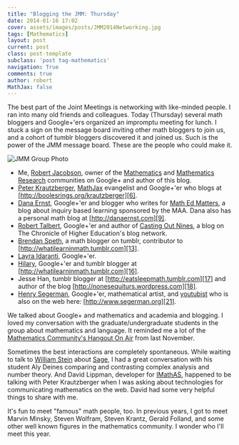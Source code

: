 ```yaml
---
title: "Blogging the JMM: Thursday"
date: 2014-01-16 17:02
cover: assets/images/posts/JMM2014Networking.jpg
tags: [Mathematics]
layout: post
current: post
class: post-template
subclass: 'post tag-mathematics'
navigation: True
comments: true
author: robert
MathJax: false
---
```


The best part of the Joint Meetings is networking with like-minded people. I ran into many old friends and colleagues. Today (Thursday) several math bloggers and Google+'ers organized an impromptu meeting for lunch. I stuck a sign on the message board inviting other math bloggers to join us, and a cohort of tumblr bloggers discovered it and joined us. Such is the power of the JMM message board.<!--more--> These are the people who could make it.

![JMM Group Photo](https://lh6.googleusercontent.com/-8q1Dg4V4p_A/UtmMu9XM_qI/AAAAAAAAOhA/dPLL4MwZMk4/s542-no/IMG_2866.JPG)

* Me, [Robert Jacobson][1], owner of the [Mathematics][2] and [Mathematics Research][3] communities on Google+ and author of this blog.
* [Peter Krautzberger][4], [MathJax][5] evangelist and Google+'er who blogs at [http://boolesrings.org/krautzberger][6].
* [Dana Ernst][7], Google+'er and blogger who writes for [Math Ed Matters][8], a blog about inquiry based learning sponsored by the MAA. Dana also has a personal math blog at [http://danaernst.com][9].
* [Robert Talbert][10], Google+'er and author of [Casting Out Nines][11], a blog on The Chronicle of Higher Education's blog network. 
* [Brendan Speth][12], a math blogger on tumblr, contributor to [http://whatilearninmath.tumblr.com][13].
* [Layra Idaranti][14], Google+'er.
* [Hilary][15], Google+'er and tumblr blogger at [http://whatilearninmath.tumblr.com][16].
* Jesse Han, tumblr blogger at [http://eatsleepmath.tumblr.com][17] and author of the blog [http://nonesequiturs.wordpress.com][18].
* [Henry Segerman][19], Google+'er, mathematical artist, and [youtubist][20] who is also on the web here: [http://www.segerman.org][21].

We talked about Google+ and mathematics and academia and blogging. I loved my conversation with the graduate/undergraduate students in the group about mathematics and language. It reminded me a lot of the [Mathematics Community's Hangout On Air][22] from last November.

Sometimes the best interactions are completely spontaneous. While waiting to talk to [William Stein][23] about [Sage][24], I had a great conversation with his student Aly Deines comparing and contrasting complex analysis and number theory. And David Lippman, developer for [IMathAS][25], happened to be talking with Peter Krautzberger when I was asking about technologies for communicating mathematics on the web. David had some very helpful things to share with me.

It's fun to meet "famous" math people, too. In previous years, I got to meet Marvin Minsky, Steven Wolfram, Steven Krantz, Gerald Folland, and some other well known figures in the mathematics community. I wonder who I'll meet this year.


  [1]: https://plus.google.com/+RobertJacobson/posts
  [2]: https://plus.google.com/communities/100568607954673744130
  [3]: https://plus.google.com/communities/105820351607831333454
  [4]: https://plus.google.com/+PeterKrautzberger/posts
  [5]: http://www.mathjax.org/news/
  [6]: http://boolesrings.org/krautzberger
  [7]: https://plus.google.com/+DanaErnst/posts
  [8]: http://maamathedmatters.blogspot.com
  [9]: http://danaernst.com
  [10]: https://plus.google.com/+RobertTalbert/posts
  [11]: http://chronicle.com/blognetwork/castingoutnines/
  [12]: https://plus.google.com/u/0/116101432210309473235/posts
  [13]: http://whatilearninmath.tumblr.com
  [14]: https://plus.google.com/u/0/111616728168907976816/posts
  [15]: https://plus.google.com/u/0/117743412094324010903/posts
  [16]: http://whatilearninmath.tumblr.com
  [17]: http://eatsleepmath.tumblr.com
  [18]: http://nonesequiturs.wordpress.com
  [19]: https://plus.google.com/+HenrySegerman/posts
  [20]: https://www.youtube.com/user/henryseg
  [21]: http://www.segerman.org
  [22]: https://plus.google.com/103495840494264016490/posts/Ty8D3Xq1SiC
  [23]: https://plus.google.com/115360165819500279592/posts
  [24]: http://www.sagemath.org
  [25]: http://www.imathas.com